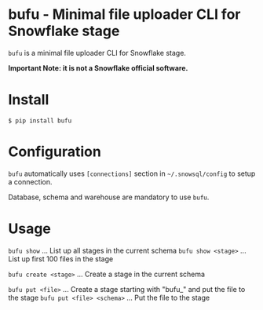 # bufu - Minimal file uploader CLI for Snowflake stage

`bufu` is a minimal file uploader CLI for Snowflake stage.

**Important Note: it is not a Snowflake official software.**

# Install

`$ pip install bufu`

# Configuration

`bufu` automatically uses `[connections]` section in `~/.snowsql/config` to setup a connection.

Database, schema and warehouse are mandatory to use `bufu`.

# Usage

`bufu show` ... List up all stages in the current schema
`bufu show <stage>` ... List up first 100 files in the stage

`bufu create <stage>` ... Create a stage in the current schema

`bufu put <file>` ... Create a stage starting with "bufu_" and put the file to the stage
`bufu put <file> <schema>` ... Put the file to the stage
